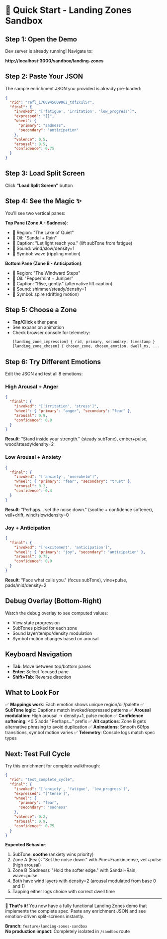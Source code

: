 # 🚀 Quick Start - Landing Zones Sandbox

## Step 1: Open the Demo

Dev server is already running! Navigate to:

**http://localhost:3000/sandbox/landing-zones**

## Step 2: Paste Your JSON

The sample enrichment JSON you provided is already pre-loaded:

```json
{
  "rid": "refl_1760945609962_tdf2x1l5r",
  "final": {
    "invoked": "['fatigue', 'irritation', 'low_progress']",
    "expressed": "[]",
    "wheel": {
      "primary": "sadness",
      "secondary": "anticipation"
    },
    "valence": 0.5,
    "arousal": 0.5,
    "confidence": 0.75
  }
}
```

## Step 3: Load Split Screen

Click **"Load Split Screen"** button

## Step 4: See the Magic ✨

You'll see two vertical panes:

**Top Pane (Zone A - Sadness)**:
- 🌊 Region: "The Lake of Quiet"
- 🧴 Oil: "Sandal + Rain"
- 💭 Caption: "Let light reach you." (lift subTone from fatigue)
- 🎵 Sound: wind/slow/density=1
- 🔮 Symbol: wave (rippling motion)

**Bottom Pane (Zone B - Anticipation)**:
- 🗻 Region: "The Windward Steps"
- 🧴 Oil: "Peppermint + Juniper"
- 💭 Caption: "Rise, gently." (alternative lift caption)
- 🎵 Sound: shimmer/steady/density=1
- 🔮 Symbol: spire (drifting motion)

## Step 5: Choose a Zone

- **Tap/Click** either pane
- See expansion animation
- Check browser console for telemetry:
  ```javascript
  [landing_zone_impression] { rid, primary, secondary, timestamp }
  [landing_zone_chosen] { chosen_zone, chosen_emotion, dwell_ms, ... }
  ```

## Step 6: Try Different Emotions

Edit the JSON and test all 8 emotions:

### High Arousal + Anger
```json
{
  "final": {
    "invoked": "['irritation', 'stress']",
    "wheel": { "primary": "anger", "secondary": "fear" },
    "arousal": 0.9,
    "confidence": 0.8
  }
}
```
**Result**: "Stand inside your strength." (steady subTone), ember+pulse, wood/steady/density=2

### Low Arousal + Anxiety
```json
{
  "final": {
    "invoked": "['anxiety', 'overwhelm']",
    "wheel": { "primary": "fear", "secondary": "trust" },
    "arousal": 0.2,
    "confidence": 0.4
  }
}
```
**Result**: "Perhaps… set the noise down." (soothe + confidence softener), veil+drift, wind/slow/density=0

### Joy + Anticipation
```json
{
  "final": {
    "invoked": "['excitement', 'anticipation']",
    "wheel": { "primary": "joy", "secondary": "anticipation" },
    "arousal": 0.75,
    "confidence": 0.9
  }
}
```
**Result**: "Face what calls you." (focus subTone), vine+pulse, pads/mid/density=2

## Debug Overlay (Bottom-Right)

Watch the debug overlay to see computed values:
- View state progression
- SubTones picked for each zone
- Sound layer/tempo/density modulation
- Symbol motion changes based on arousal

## Keyboard Navigation

- **Tab**: Move between top/bottom panes
- **Enter**: Select focused pane
- **Shift+Tab**: Reverse direction

## What to Look For

✅ **Mappings work**: Each emotion shows unique region/oil/palette
✅ **SubTone logic**: Captions match invoked/expressed patterns
✅ **Arousal modulation**: High arousal → density+1, pulse motion
✅ **Confidence softening**: <0.5 adds "Perhaps…" prefix
✅ **Alt captions**: Zone B gets alternative phrasing to avoid duplication
✅ **Animations**: Smooth 60fps transitions, symbol motion varies
✅ **Telemetry**: Console logs match spec types

## Next: Test Full Cycle

Try this enrichment for complete walkthrough:

```json
{
  "rid": "test_complete_cycle",
  "final": {
    "invoked": "['anxiety', 'fatigue', 'low_progress']",
    "expressed": "['tense']",
    "wheel": {
      "primary": "fear",
      "secondary": "sadness"
    },
    "valence": 0.2,
    "arousal": 0.9,
    "confidence": 0.75
  }
}
```

**Expected Behavior**:
1. SubTone: **soothe** (anxiety wins priority)
2. Zone A (Fear): "Set the noise down." with Pine+Frankincense, veil+pulse (high arousal)
3. Zone B (Sadness): "Hold the softer edge." with Sandal+Rain, wave+pulse
4. Both have wind layers with density=2 (arousal modulated from base 0 and 1)
5. Tapping either logs choice with correct dwell time

---

**🎉 That's it!** You now have a fully functional Landing Zones demo that implements the complete spec. Paste any enrichment JSON and see emotion-driven split-screens instantly.

**Branch**: `feature/landing-zones-sandbox`  
**No production impact**: Completely isolated in `/sandbox` route
